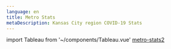 ```yaml
---
language: en
title: Metro Stats
metaDescription: Kansas City region COVID-19 Stats
---
```

import Tableau from '~/components/Tableau.vue'
<a href='/metro-stats2/'>metro-stats2</a>
<Tableau
 graphName="KCCOVID-19TestsPositivity/DailyNewCases" 
 graphImage="https://public.tableau.com/static/images/KC/KCCOVID-19TestsPositivity/DailyNewCases/1.png"
 graphID="viz1595944760592">
</Tableau>

<Tableau
 graphName="KCCOVID-19TestsPositivity/TestsandPositivity" 
 graphImage="https://public.tableau.com/static/images/KC/KCCOVID-19TestsPositivity/TestsandPositivity/1.png"
 graphID="viz1595944791788">
</Tableau>

